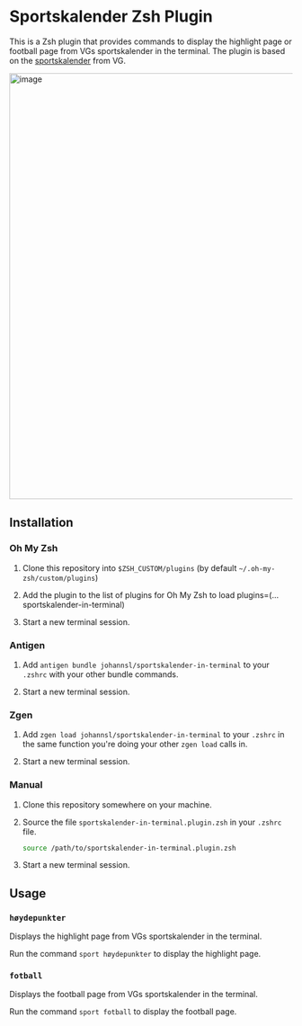 # Sportskalender Zsh Plugin

This is a Zsh plugin that provides commands to display the highlight page or football page from VGs sportskalender in the terminal. The plugin is based on the [sportskalender](https://www.vg.no/sport/kalender) from VG.

<img width="758" alt="image" src="https://github.com/hbleie/sportskalender-in-terminal/assets/92336221/480a8008-32ea-4141-b2ff-1acb1e6795dd">


## Installation

### Oh My Zsh

1. Clone this repository into `$ZSH_CUSTOM/plugins` (by default `~/.oh-my-zsh/custom/plugins`)

2. Add the plugin to the list of plugins for Oh My Zsh to load
    plugins=(... sportskalender-in-terminal)

3. Start a new terminal session.

### Antigen

1. Add `antigen bundle johannsl/sportskalender-in-terminal` to your `.zshrc` with your other bundle commands.

2. Start a new terminal session.

### Zgen

1. Add `zgen load johannsl/sportskalender-in-terminal` to your `.zshrc` in the same function you're doing your other `zgen load` calls in.

2. Start a new terminal session.

### Manual

1. Clone this repository somewhere on your machine.

2. Source the file `sportskalender-in-terminal.plugin.zsh` in your `.zshrc` file.

    ```zsh
    source /path/to/sportskalender-in-terminal.plugin.zsh
    ```

3. Start a new terminal session.

## Usage

### `høydepunkter`

Displays the highlight page from VGs sportskalender in the terminal.

Run the command `sport høydepunkter` to display the highlight page.

### `fotball`

Displays the football page from VGs sportskalender in the terminal.

Run the command `sport fotball` to display the football page.
